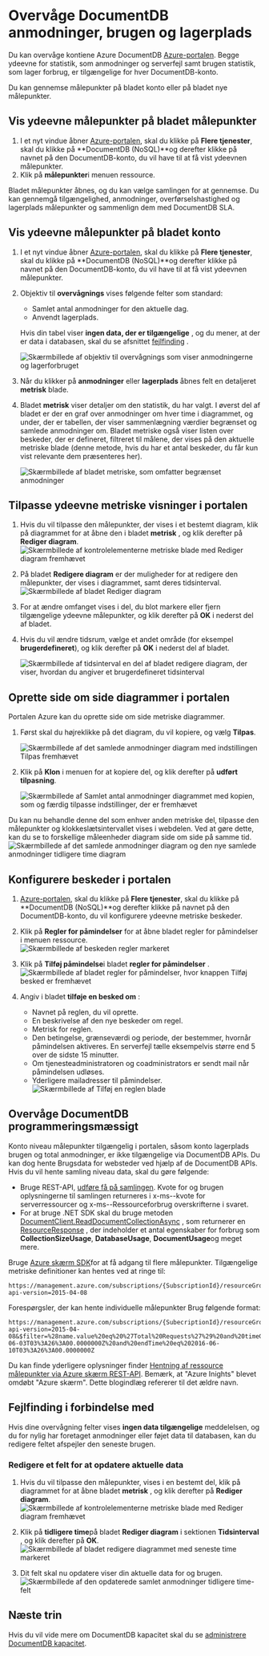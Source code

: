 <properties
    pageTitle="Overvåge DocumentDB anmodninger og lager | Microsoft Azure"
    description="Lær at overvåge kontoen DocumentDB for ydeevnen for statistik, som anmodninger og serverfejl, og brugen statistik, som lager forbrug."
    services="documentdb"
    documentationCenter=""
    authors="mimig1"
    manager="jhubbard"
    editor="cgronlun"/>

<tags
    ms.service="documentdb"
    ms.workload="data-services"
    ms.tgt_pltfrm="na"
    ms.devlang="na"
    ms.topic="article"
    ms.date="10/17/2016"
    ms.author="mimig"/>

# <a name="monitor-documentdb-requests-usage-and-storage"></a>Overvåge DocumentDB anmodninger, brugen og lagerplads

Du kan overvåge kontiene Azure DocumentDB [Azure-portalen](https://portal.azure.com/). Begge ydeevne for statistik, som anmodninger og serverfejl samt brugen statistik, som lager forbrug, er tilgængelige for hver DocumentDB-konto.

Du kan gennemse målepunkter på bladet konto eller på bladet nye målepunkter.

## <a name="view-performance-metrics-on-the-metrics-blade"></a>Vis ydeevne målepunkter på bladet målepunkter

1. I et nyt vindue åbner [Azure-portalen](https://portal.azure.com/), skal du klikke på **Flere tjenester**, skal du klikke på **DocumentDB (NoSQL)**og derefter klikke på navnet på den DocumentDB-konto, du vil have til at få vist ydeevnen målepunkter.
2. Klik på **målepunkter**i menuen ressource.

Bladet målepunkter åbnes, og du kan vælge samlingen for at gennemse. Du kan gennemgå tilgængelighed, anmodninger, overførselshastighed og lagerplads målepunkter og sammenlign dem med DocumentDB SLA.

## <a name="view-performance-metrics-on-the-account-blade"></a>Vis ydeevne målepunkter på bladet konto
1.  I et nyt vindue åbner [Azure-portalen](https://portal.azure.com/), skal du klikke på **Flere tjenester**, skal du klikke på **DocumentDB (NoSQL)**og derefter klikke på navnet på den DocumentDB-konto, du vil have til at få vist ydeevnen målepunkter.

2.  Objektiv til **overvågnings** vises følgende felter som standard:
    *   Samlet antal anmodninger for den aktuelle dag.
    *   Anvendt lagerplads.

    Hvis din tabel viser **ingen data, der er tilgængelige** , og du mener, at der er data i databasen, skal du se afsnittet [fejlfinding](#troubleshooting) .

    ![Skærmbillede af objektiv til overvågnings som viser anmodningerne og lagerforbruget](./media/documentdb-monitor-accounts/documentdb-total-requests-and-usage.png)


3.  Når du klikker på **anmodninger** eller **lagerplads** åbnes felt en detaljeret **metrisk** blade.
4.  Bladet **metrisk** viser detaljer om den statistik, du har valgt.  I øverst del af bladet er der en graf over anmodninger om hver time i diagrammet, og under, der er tabellen, der viser sammenlægning værdier begrænset og samlede anmodninger om.  Bladet metriske også viser listen over beskeder, der er defineret, filtreret til målene, der vises på den aktuelle metriske blade (denne metode, hvis du har et antal beskeder, du får kun vist relevante dem præsenteres her).   

    ![Skærmbillede af bladet metriske, som omfatter begrænset anmodninger](./media/documentdb-monitor-accounts/documentdb-metric-blade.png)


## <a name="customize-performance-metric-views-in-the-portal"></a>Tilpasse ydeevne metriske visninger i portalen

1.  Hvis du vil tilpasse den målepunkter, der vises i et bestemt diagram, klik på diagrammet for at åbne den i bladet **metrisk** , og klik derefter på **Rediger diagram**.  
    ![Skærmbillede af kontrolelementerne metriske blade med Rediger diagram fremhævet](./media/documentdb-monitor-accounts/madocdb3.png)

2.  På bladet **Redigere diagram** er der muligheder for at redigere den målepunkter, der vises i diagrammet, samt deres tidsinterval.  
    ![Skærmbillede af bladet Rediger diagram](./media/documentdb-monitor-accounts/madocdb4.png)

3.  For at ændre omfanget vises i del, du blot markere eller fjern tilgængelige ydeevne målepunkter, og klik derefter på **OK** i nederst del af bladet.  
4.  Hvis du vil ændre tidsrum, vælge et andet område (for eksempel **brugerdefineret**), og klik derefter på **OK** i nederst del af bladet.  

    ![Skærmbillede af tidsinterval en del af bladet redigere diagram, der viser, hvordan du angiver et brugerdefineret tidsinterval](./media/documentdb-monitor-accounts/madocdb5.png)


## <a name="create-side-by-side-charts-in-the-portal"></a>Oprette side om side diagrammer i portalen
Portalen Azure kan du oprette side om side metriske diagrammer.  

1.  Først skal du højreklikke på det diagram, du vil kopiere, og vælg **Tilpas**.

    ![Skærmbillede af det samlede anmodninger diagram med indstillingen Tilpas fremhævet](./media/documentdb-monitor-accounts/madocdb6.png)

2.  Klik på **Klon** i menuen for at kopiere del, og klik derefter på **udført tilpasning**.

    ![Skærmbillede af Samlet antal anmodninger diagrammet med kopien, som og færdig tilpasse indstillinger, der er fremhævet](./media/documentdb-monitor-accounts/madocdb7.png)  


Du kan nu behandle denne del som enhver anden metriske del, tilpasse den målepunkter og klokkeslætsintervallet vises i webdelen.  Ved at gøre dette, kan du se to forskellige måleenheder diagram side om side på samme tid.  
    ![Skærmbillede af det samlede anmodninger diagram og den nye samlede anmodninger tidligere time diagram](./media/documentdb-monitor-accounts/madocdb8.png)  

## <a name="set-up-alerts-in-the-portal"></a>Konfigurere beskeder i portalen
1.  [Azure-portalen](https://portal.azure.com/), skal du klikke på **Flere tjenester**, skal du klikke på **DocumentDB (NoSQL)**og derefter klikke på navnet på den DocumentDB-konto, du vil konfigurere ydeevne metriske beskeder.

2.  Klik på **Regler for påmindelser** for at åbne bladet regler for påmindelser i menuen ressource.  
    ![Skærmbillede af beskeden regler markeret](./media/documentdb-monitor-accounts/madocdb10.5.png)

3.  Klik på **Tilføj påmindelse**i bladet **regler for påmindelser** .  
    ![Skærmbillede af bladet regler for påmindelser, hvor knappen Tilføj besked er fremhævet](./media/documentdb-monitor-accounts/madocdb11.png)

4.  Angiv i bladet **tilføje en besked om** :
    *   Navnet på reglen, du vil oprette.
    *   En beskrivelse af den nye beskeder om regel.
    *   Metrisk for reglen.
    *   Den betingelse, grænseværdi og periode, der bestemmer, hvornår påmindelsen aktiveres. En serverfejl tælle eksempelvis større end 5 over de sidste 15 minutter.
    *   Om tjenesteadministratoren og coadministrators er sendt mail når påmindelsen udløses.
    *   Yderligere mailadresser til påmindelser.  
    ![Skærmbillede af Tilføj en reglen blade](./media/documentdb-monitor-accounts/madocdb12.png)

## <a name="monitor-documentdb-programatically"></a>Overvåge DocumentDB programmeringsmæssigt
Konto niveau målepunkter tilgængelig i portalen, såsom konto lagerplads brugen og total anmodninger, er ikke tilgængelige via DocumentDB APIs. Du kan dog hente Brugsdata for websteder ved hjælp af de DocumentDB APIs. Hvis du vil hente samling niveau data, skal du gøre følgende:

- Bruge REST-API, [udføre få på samlingen](https://msdn.microsoft.com/library/mt489073.aspx). Kvote for og brugen oplysningerne til samlingen returneres i x-ms--kvote for serverressourcer og x-ms--Ressourceforbrug overskrifterne i svaret.
- For at bruge .NET SDK skal du bruge metoden [DocumentClient.ReadDocumentCollectionAsync](https://msdn.microsoft.com/library/microsoft.azure.documents.client.documentclient.readdocumentcollectionasync.aspx) , som returnerer en [ResourceResponse](https://msdn.microsoft.com/library/dn799209.aspx) , der indeholder et antal egenskaber for forbrug som **CollectionSizeUsage**, **DatabaseUsage**, **DocumentUsage**og meget mere.

Bruge [Azure skærm SDK](https://www.nuget.org/packages/Microsoft.Azure.Insights)for at få adgang til flere målepunkter. Tilgængelige metriske definitioner kan hentes ved at ringe til:

    https://management.azure.com/subscriptions/{SubscriptionId}/resourceGroups/{ResourceGroup}/providers/Microsoft.DocumentDb/databaseAccounts/{DocumentDBAccountName}/metricDefinitions?api-version=2015-04-08

Forespørgsler, der kan hente individuelle målepunkter Brug følgende format:

    https://management.azure.com/subscriptions/{SubecriptionId}/resourceGroups/{ResourceGroup}/providers/Microsoft.DocumentDb/databaseAccounts/{DocumentDBAccountName}/metrics?api-version=2015-04-08&$filter=%28name.value%20eq%20%27Total%20Requests%27%29%20and%20timeGrain%20eq%20duration%27PT5M%27%20and%20startTime%20eq%202016-06-03T03%3A26%3A00.0000000Z%20and%20endTime%20eq%202016-06-10T03%3A26%3A00.0000000Z

Du kan finde yderligere oplysninger finder [Hentning af ressource målepunkter via Azure skærm REST-API](https://blogs.msdn.microsoft.com/cloud_solution_architect/2016/02/23/retrieving-resource-metrics-via-the-azure-insights-api/). Bemærk, at "Azure Inights" blevet omdøbt "Azure skærm".  Dette blogindlæg refererer til det ældre navn.

## <a name="troubleshooting"></a>Fejlfinding i forbindelse med
Hvis dine overvågning felter vises **ingen data tilgængelige** meddelelsen, og du for nylig har foretaget anmodninger eller føjet data til databasen, kan du redigere feltet afspejler den seneste brugen.

### <a name="edit-a-tile-to-refresh-current-data"></a>Redigere et felt for at opdatere aktuelle data
1.  Hvis du vil tilpasse den målepunkter, vises i en bestemt del, klik på diagrammet for at åbne bladet **metrisk** , og klik derefter på **Rediger diagram**.  
    ![Skærmbillede af kontrolelementerne metriske blade med Rediger diagram fremhævet](./media/documentdb-monitor-accounts/madocdb3.png)

2.  Klik på **tidligere time**på bladet **Rediger diagram** i sektionen **Tidsinterval** , og klik derefter på **OK**.  
    ![Skærmbillede af bladet redigere diagrammet med seneste time markeret](./media/documentdb-monitor-accounts/documentdb-no-available-data-past-hour.png)


3.  Dit felt skal nu opdatere viser din aktuelle data for og brugen.  
    ![Skærmbillede af den opdaterede samlet anmodninger tidligere time-felt](./media/documentdb-monitor-accounts/documentdb-no-available-data-fixed.png)

## <a name="next-steps"></a>Næste trin
Hvis du vil vide mere om DocumentDB kapacitet skal du se [administrere DocumentDB kapacitet](documentdb-manage.md).
